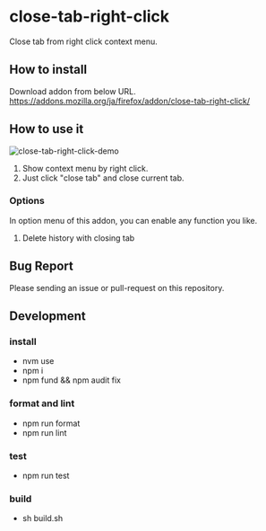 # close-tab-right-click

Close tab from right click context menu.

## How to install

Download addon from below URL.  
https://addons.mozilla.org/ja/firefox/addon/close-tab-right-click/

## How to use it

![close-tab-right-click-demo](https://4.bp.blogspot.com/-3I2FgvK3aYw/W8Qbr1i7oUI/AAAAAAAAdgU/k2XNTKjsRDc4Ogo_ot7YIh3yFSw1TNY6ACLcBGAs/s1600/close-tab-right-click-demo.gif)

1. Show context menu by right click.
2. Just click "close tab" and close current tab.

### Options

In option menu of this addon, you can enable any function you like.

1. Delete history with closing tab

## Bug Report

Please sending an issue or pull-request on this repository.

## Development

### install

- nvm use
- npm i
- npm fund && npm audit fix

### format and lint

- npm run format
- npm run lint

### test

- npm run test

### build

- sh build.sh
